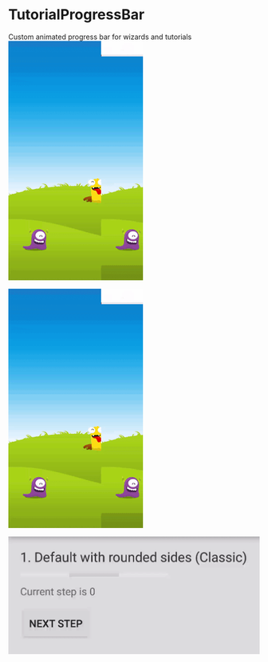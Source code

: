 # TutorialProgressBar
Custom animated progress bar for wizards and tutorials
<img src="https://github.com/RonyBrosh/TutorialProgressBar/blob/master/Graphics/kidoz_demo.gif" width="270" height="480">


![](https://github.com/RonyBrosh/TutorialProgressBar/blob/master/Graphics/kidoz_demo.gif)

![](https://github.com/RonyBrosh/TutorialProgressBar/blob/master/Graphics/demo_1.gif)


